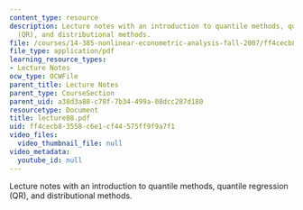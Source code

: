 ```yaml
---
content_type: resource
description: Lecture notes with an introduction to quantile methods, quantile regression
  (QR), and distributional methods.
file: /courses/14-385-nonlinear-econometric-analysis-fall-2007/ff4cecb83558c6e1cf44575ff9f9a7f1_lecture08.pdf
file_type: application/pdf
learning_resource_types:
- Lecture Notes
ocw_type: OCWFile
parent_title: Lecture Notes
parent_type: CourseSection
parent_uid: a38d3a88-c78f-7b34-499a-08dcc287d180
resourcetype: Document
title: lecture08.pdf
uid: ff4cecb8-3558-c6e1-cf44-575ff9f9a7f1
video_files:
  video_thumbnail_file: null
video_metadata:
  youtube_id: null
---
```

Lecture notes with an introduction to quantile methods, quantile regression (QR), and distributional methods.

